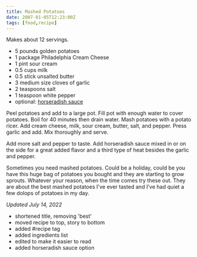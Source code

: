 ```yaml
---
title: Mashed Potatoes
date: 2007-01-05T12:23:00Z
tags: [food,recipe]
---
```


Makes about 12 servings.

* 5 pounds golden potatoes
* 1 package Philadelphia Cream Cheese
* 1 pint sour cream
* 0.5 cups milk
* 0.5 stick unsalted butter
* 3 medium size cloves of garlic
* 2 teaspoons salt
* 1 teaspoon white pepper
* optional: [horseradish sauce][1]

Peel potatoes and add to a large pot.
Fill pot with enough water to cover potatoes.
Boil for 40 minutes then drain water.
Mash potatoes with a potato ricer.
Add cream cheese, milk, sour cream, butter, salt, and pepper.
Press garlic and add.
Mix thoroughly and serve.

Add more salt and pepper to taste.
Add horseradish sauce mixed in or on the side for a great added flavor
and a third type of heat besides the garlic and pepper.

Sometimes you need mashed potatoes.
Could be a holiday, could be you have this huge bag of potatoes
you bought and they are starting to grow sprouts.
Whatever your reason, when the time comes try these out.
They are about the best mashed potatoes I've ever tasted and
I've had quiet a few dolops of potatoes in my day.

*Updated July 14, 2022*

* shortened title, removing 'best'
* moved recipe to top, story to bottom
* added #recipe tag
* added ingredients list
* edited to make it easier to read
* added horseradish sauce option

[1]: https://www.amazon.com/St-Elmo-Steak-House-Horseradish/dp/B07PCRVFY8/
